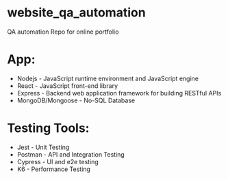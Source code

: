 # website_qa_automation

QA automation Repo for online portfolio

# App:

- Nodejs - JavaScript runtime environment and JavaScript engine
- React - JavaScript front-end library
- Express - Backend web application framework for building RESTful APIs
- MongoDB/Mongoose - No-SQL Database

# Testing Tools:

- Jest - Unit Testing
- Postman - API and Integration Testing
- Cypress - UI and e2e testing
- K6 - Performance Testing
